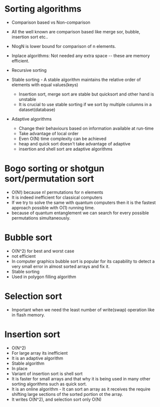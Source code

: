 # Sorting algorithms

- Comparison based vs Non-comparison
- All the well known are comparison based like merge sor, bubble, insertion sort etc.. 
- NlogN is lower bound for comparison of n elements.

- Inplace algorithms: Not needed any extra space -- these are memory efficient.
- Recursive sorting
- Stable sorting - A stable algorithm maintains the relative order of elements with equal values(keys)
  - Insertion sort, merge sort are stable but quicksort and other hand is unstable
  - It is crucial to use stable sorting if we sort by multiple columns in a dataset(database)
- Adaptive algorithms
  - Change their behaviours based on information available at run-time
  - Take advantage of local order
  - Even O(N) time complexity can be achieved
  - heap and quick sort doesn't take advantage of adaptive
  - insertion and shell sort are adaptive algorithms

# Bogo sorting or shotgun sort/permutation sort

- O(N!) because n! permutations for n elements
- It is indeed inefficient for classical computers
- If we try to solve the same with quantum computers then it is the fastest approach possible with O(1) running time.
- because of quantum entanglement we can search for every possible permutations simultaneously.

# Bubble sort
- O(N^2) for best and worst case
- not efficient 
- In computer graphics bubble sort is popular for its capability to detect a very small error in almost sorted arrays and fix it.
- Stable sorting
- Used in polygon filling algorithm

# Selection sort
- Important when we need the least number of write(swap) operation like in flash memory.

# Insertion sort
- O(N^2) 
- For large array its inefficient
- It is an adaptive algorithm
- Stable algorithm
- In place
- Variant of insertion sort is shell sort
- It is faster for small arrays and that why it is being used in many other sorting algorithms such as quick sort.
- It is an online algorithm - It can sort an array as it receives the require shifting large sections of the sorted portion ot the array.
- It writes O(N^2), and selection sort only O(N)